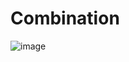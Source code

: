 # Combination
![image](https://user-images.githubusercontent.com/111523448/189905084-673d5470-c8d7-4938-9414-fff34ff2e85d.png)

